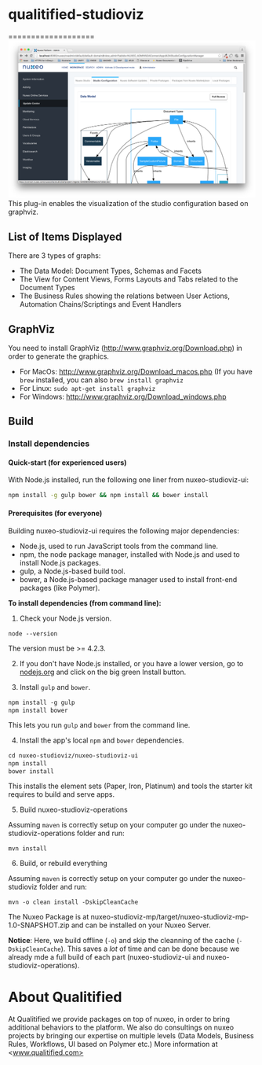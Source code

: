 # qualitified-studioviz
===================
<img src="screenshot1.png"/>
This plug-in enables the visualization of the studio configuration based on graphviz.

## List of Items Displayed
There are 3 types of graphs:
- The Data Model: Document Types, Schemas and Facets
- The View for Content Views, Forms Layouts and Tabs related to the Document Types
- The Business Rules showing the relations between User Actions, Automation Chains/Scriptings and Event Handlers

## GraphViz
You need to install GraphViz (http://www.graphviz.org/Download.php) in order to generate the graphics.
- For MacOs: http://www.graphviz.org/Download_macos.php (If you have `brew` installed, you can also `brew install graphviz`
- For Linux: `sudo apt-get install graphviz`
- For Windows: http://www.graphviz.org/Download_windows.php

## Build
### Install dependencies

#### Quick-start (for experienced users)

With Node.js installed, run the following one liner from nuxeo-studioviz-ui:

```sh
npm install -g gulp bower && npm install && bower install
```

#### Prerequisites (for everyone)

Building nuxeo-studioviz-ui requires the following major dependencies:

- Node.js, used to run JavaScript tools from the command line.
- npm, the node package manager, installed with Node.js and used to install Node.js packages.
- gulp, a Node.js-based build tool.
- bower, a Node.js-based package manager used to install front-end packages (like Polymer).

**To install dependencies (from command line):**

1)  Check your Node.js version.

```
node --version
```

The version must be >= 4.2.3.

2)  If you don't have Node.js installed, or you have a lower version, go to [nodejs.org](https://nodejs.org) and click on the big green Install button.

3)  Install `gulp` and `bower`.

```
npm install -g gulp
npm install bower
```

This lets you run `gulp` and `bower` from the command line.

4)  Install the app's local `npm` and `bower` dependencies.

```
cd nuxeo-studioviz/nuxeo-studioviz-ui
npm install
bower install
```

This installs the element sets (Paper, Iron, Platinum) and tools the starter kit requires to build and serve apps.


5)  Build nuxeo-studioviz-operations

Assuming `maven` is correctly setup on your computer go under the nuxeo-studioviz-operations folder and run:

```
mvn install
```

6)  Build, or rebuild everything

Assuming `maven` is correctly setup on your computer go under the nuxeo-studioviz folder and run:

```
mvn -o clean install -DskipCleanCache
```

The Nuxeo Package is at nuxeo-studioviz-mp/target/nuxeo-studioviz-mp-1.0-SNAPSHOT.zip and can be installed on your Nuxeo Server.

**Notice**: Here, we build offline (`-o`) and skip the cleanning of the cache (`-DskipCleanCache`). This saves a _lot_ of time and can be done because we already mde a full build of each part (nuxeo-studioviz-ui and nuxeo-studioviz-operations).

# About Qualitified

At Qualitified we provide packages on top of nuxeo, in order to bring additional behaviors to the platform. We also do consultings on nuxeo projects by bringing our expertise on multiple levels (Data Models, Business Rules, Workflows, UI based on Polymer etc.)
More information at <www.qualitified.com>
